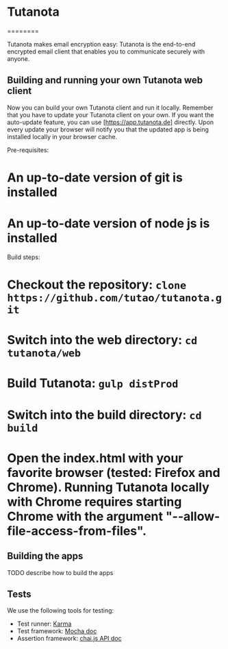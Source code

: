 # Tutanota
========

Tutanota makes email encryption easy: Tutanota is the end-to-end encrypted email client that enables you to communicate securely with anyone.

## Building and running your own Tutanota web client

Now you can build your own Tutanota client and run it locally. Remember that you have to update your Tutanota client on your own. If you want the auto-update feature, you can use [https://app.tutanota.de] directly. Upon every update your browser will notify you that the updated app is being installed locally in your browser cache.

Pre-requisites:
# An up-to-date version of git is installed
# An up-to-date version of node js is installed

Build steps:
# Checkout the repository: `clone https://github.com/tutao/tutanota.git`
# Switch into the web directory: `cd tutanota/web`
# Build Tutanota: `gulp distProd`
# Switch into the build directory: `cd build`
# Open the index.html with your favorite browser (tested: Firefox and Chrome). Running Tutanota locally with Chrome requires starting Chrome with the argument "--allow-file-access-from-files".

## Building the apps

TODO describe how to build the apps

## Tests

We use the following tools for testing:
* Test runner: [Karma](http://karma-runner.github.io/)
* Test framework: [Mocha doc](http://chaijs.com/api/assert/)
* Assertion framework: [chai.js API doc](http://chaijs.com/api/assert/)
